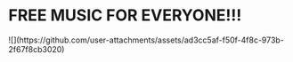 <h1>FREE MUSIC FOR EVERYONE!!!</h1>
![](https://github.com/user-attachments/assets/ad3cc5af-f50f-4f8c-973b-2f67f8cb3020)
